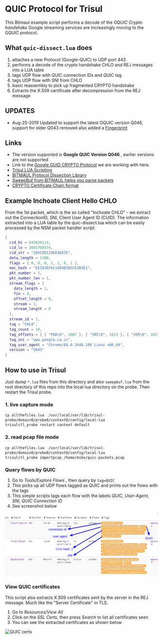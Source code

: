 # QUIC Protocol for Trisul

This Bitmaul example script performs a decode of the *GQUIC Crypto handshake* 
Google streaming services are increasingly moving to the GQUIC protocol.

## What `quic-dissect.lua`  does 

   1.  attaches a new Protocol (Google-QUIC) to UDP port 443
   2.  performs a decode of the crypto handshake CHLO and REJ messages into a LUA table
   3.  tags UDP flow with QUIC connection IDs and QUIC tag 
   4.  tags UDP flow with SNI from CHLO 
   5.  basic reassembly to pick up fragmented CRYPTO handshake 
   6.  Extracts the X.509 certificate after decompression from the REJ message 

## UPDATES
* Aug-25-2019     Updated to support the latest GQUIC version Q046, support for older Q043 removed 
                  also added a [Fingerprint](https://engineering.salesforce.com/gquic-protocol-analysis-and-fingerprinting-in-zeek-a4178855d75f) 

## Links

* The version supported is **Google QUIC Version Q046**  , earlier versions are not supported 
* Link to the [Google GUID CRYPTO Protocol](https://github.com/romain-jacotin/quic/blob/master/doc/QUIC_crypto_protocol.md) we are working with here. 
* [Trisul LUA Scripting](https://www.trisul.org/docs/lua/)
* [BITMAUL Protocol Dissection Library](https://github.com/trisulnsm/bitmaul) 
* [SweepBuf from BITMAUL helps you parse packets](https://github.com/trisulnsm/bitmaul/blob/master/SWEEPBUF.md)
* [CRYPTO Certificate Chain format](https://docs.google.com/document/d/1g5nIXAIkN_Y-7XJW5K45IblHd_L2f5LTaDUDwvZ5L6g/edit#) 

## Example Inchoate Client Hello CHLO 

From the 1st packet, which is the so called "Inchoate CHLO" - we extract out the  ConnectionID, SNI, Client User Agent  ID (CUID). 
The information extracted into a LUA table by the quic-dissect.lua which can be easily processed by the NSM packet handler script.

````lua
{
  cid_hi = 643620114,
  cid_lo = 2665768574,
  cid_str = "265CDD129EE4667E",
  data_length = 1300,
  flags = { 0, 0, 0, 1, 1, 0, 1 },
  mac_hash = "EE1836F6C14D4B3B3C62B3E1",
  pkt_number = 1,
  pkt_number_len = 1,
  stream_flags = {
    data_length = 1,
    fin = 0,
    offset_length = 0,
    stream = 1,
    stream_length = 0
  },
  stream_id = 1,
  tag = "CHLO",
  tag_count = 18,
  tag_offsets = { { "PAD\0", 1007 }, { "SNI\0", 1023 }, { "VER\0", 1027 }, { "CCS\0", 1043 }, { "MSPC", 1047 }, { "UAID", 1080 }, { "TCID", 1084 }, { "PDMD", 1088 }, { "SMHL", 1092 }, { "ICSL", 1096 }, { "NONP", 1128 }, { "MIDS", 1132 }, { "SCLS", 1136 }, { "CSCT", 1136 }, { "COPT", 1136 }, { "IRTT", 1140 }, { "CFCW", 1144 }, { "SFCW", 1148 } },
  tag_sni = "www.google.co.in",
  tag_user_agent = "Chrome/68.0.3440.106 Linux x86_64",
  version = "Q043"
}

````

## How to use in Trisul

Just dump `*.lua` files from this directory and also `sweepbuf.lua` from the root directory of this repo into the local-lua directory on the probe. 
Then restart the Trisul probe.

### 1. live capture  mode 
````
cp allthefiles.lua  /usr/local/var/lib/trisul-probe/domain0/probe0/context0/config/local-lua
trisulctl_probe restart context default
````

### 2. read pcap file  mode 
````
cp allthefiles.lua  /usr/local/var/lib/trisul-probe/domain0/probe0/context0/config/local-lua
trisulctl_probe importpcap /home/mike/quic-packets.pcap 
````

### Query flows by QUIC 

1. Go to *Tools/Explore Flows* , then query by `tag=QUIC` 
2. This picks up all UDP flows tagged as QUIC and prints out the flows with the tags
3. This simple scripts tags each flow with the labels _QUIC, User-Agent, SNI, QUIC Connection ID_ 
4. See screenshot below 

![QUIC sample sshot](screenshot.png) 


### View QUIC certificates 

This script also extracts X.509 certificates sent by the server in the REJ message. Much like the "Server Certificate" in TLS.


1. Go to *Resources/View All*  
2. Click on the *SSL Certs*, then press *Search* to list all certificates seen
3. You can see the extracted certificates as shown below


![QUIC certs](certs.png) 

